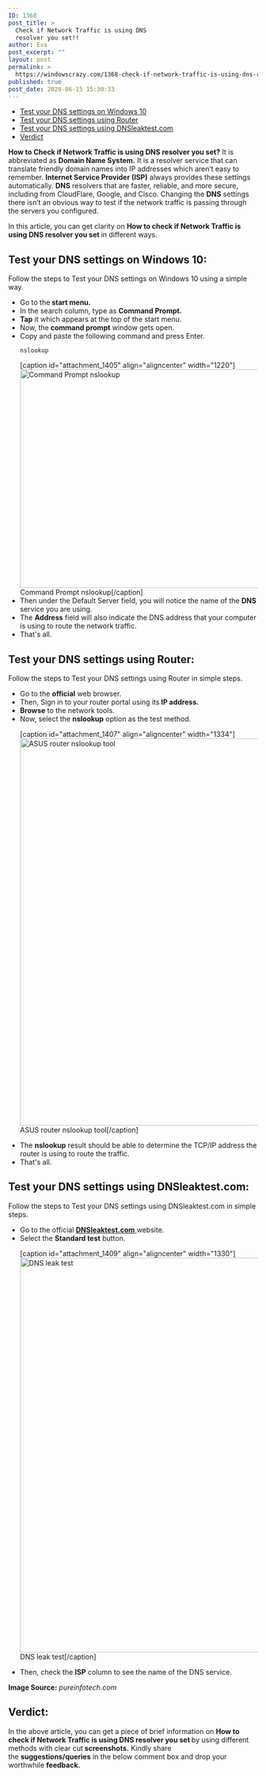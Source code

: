 ```yaml
---
ID: 1368
post_title: >
  Check if Network Traffic is using DNS
  resolver you set!!
author: Eva
post_excerpt: ""
layout: post
permalink: >
  https://windowscrazy.com/1368-check-if-network-traffic-is-using-dns-resolver-you-set/
published: true
post_date: 2020-06-15 15:30:33
---
```

<ul class="toc">
 	<li><a href="#1">Test your DNS settings on Windows 10</a></li>
 	<li><a href="#2">Test your DNS settings using Router</a></li>
 	<li><a href="#3">Test your DNS settings using DNSleaktest.com</a></li>
 	<li><a href="#4">Verdict</a></li>
</ul>
<strong><strong><strong><span class="dcap">H</span><strong>ow to Check if Network Traffic is using DNS resolver you set?</strong></strong></strong></strong> It is abbreviated as <strong>Domain Name System.</strong> It is a resolver service that can translate friendly domain names into IP addresses which aren’t easy to remember. <strong>Internet Service Provider (ISP)</strong> always provides these settings automatically. <strong>DNS</strong> resolvers that are faster, reliable, and more secure, including from CloudFlare, Google, and Cisco. Changing the <strong>DNS</strong> settings there isn’t an obvious way to test if the network traffic is passing through the servers you configured.

In this article, you can get clarity on <strong>How to check if Network Traffic is using DNS resolver you set </strong>in different ways.
<h2 id="1">Test your DNS settings on Windows 10:</h2>
Follow the steps to Test your DNS settings on Windows 10 using a simple way.
<ul>
 	<li>Go to the<strong> start menu.</strong></li>
 	<li>In the search column, type as <b>Command Prompt.</b></li>
 	<li><strong>Tap</strong> it which appears at the top of the start menu.</li>
 	<li>Now, the<strong> command prompt</strong> window gets open.</li>
 	<li>Copy and paste the following command and press Enter.
<pre><code>nslookup</code></pre>
[caption id="attachment_1405" align="aligncenter" width="1220"]<img class="wp-image-1405 size-full" src="https://windowscrazy.com/wp-content/uploads/2020/06/Screenshot_1-19.png" alt="Command Prompt nslookup" width="1220" height="442" /> Command Prompt nslookup[/caption]</li>
 	<li>Then under the Default Server field, you will notice the name of the <strong>DNS</strong> service you are using.</li>
 	<li>The <strong>Address</strong> field will also indicate the DNS address that your computer is using to route the network traffic.</li>
 	<li>That's all.</li>
</ul>
<h2 id="2">Test your DNS settings using Router:</h2>
Follow the steps to Test your DNS settings using Router in simple steps.
<ul>
 	<li>Go to the <strong>official</strong> web browser.</li>
 	<li>Then, Sign in to your router portal using its<strong> IP address.</strong></li>
 	<li><strong>Browse</strong> to the network tools.</li>
 	<li>Now, select the <strong>nslookup</strong> option as the test method.

[caption id="attachment_1407" align="aligncenter" width="1334"]<img class="wp-image-1407 size-full" src="https://windowscrazy.com/wp-content/uploads/2020/06/Screenshot_2-18.png" alt="ASUS router nslookup tool" width="1334" height="783" /> ASUS router nslookup tool[/caption]</li>
 	<li>The <strong>nslookup</strong> result should be able to determine the TCP/IP address the router is using to route the traffic.</li>
 	<li>That's all.</li>
</ul>
<h2 id="3">Test your DNS settings using DNSleaktest.com:</h2>
Follow the steps to Test your DNS settings using DNSleaktest.com in simple steps.
<ul>
 	<li>Go to the official <a href="https://www.dnsleaktest.com/"><strong>DNSleaktest.com</strong> </a>website.</li>
 	<li>Select the <strong>Standard test</strong> button.

[caption id="attachment_1409" align="aligncenter" width="1330"]<img class="wp-image-1409 size-full" src="https://windowscrazy.com/wp-content/uploads/2020/06/Screenshot_3-15.png" alt="DNS leak test" width="1330" height="798" /> DNS leak test[/caption]</li>
 	<li>Then, check the <strong>ISP</strong> column to see the name of the DNS service.</li>
</ul>
<strong>Image Source:</strong> <em>pureinfotech.com</em>
<h2 id="4">Verdict:</h2>
In the above article, you can get a piece of brief information on <strong>How to check if Network Traffic is using DNS resolver you set </strong>by using different methods with clear cut<strong> screenshots.</strong> Kindly share the <strong>suggestions/queries</strong> in the below comment box and drop your worthwhile <strong>feedback.</strong>